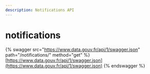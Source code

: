 ```yaml
---
description: Notifications API
---
```


# notifications

{% swagger src="https://www.data.gouv.fr/api/1/swagger.json" path="/notifications/" method="get" %}
[https://www.data.gouv.fr/api/1/swagger.json](https://www.data.gouv.fr/api/1/swagger.json)
{% endswagger %}
